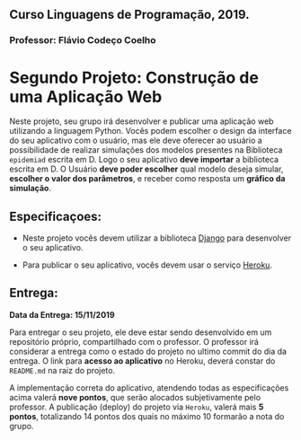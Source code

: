 ## Curso Linguagens de Programação, 2019.
### Professor: Flávio Codeço Coelho
# Segundo Projeto: Construção de uma Aplicação Web

Neste projeto, seu grupo irá desenvolver e publicar uma aplicação web utilizando a linguagem Python. Vocês podem escolher o design da interface do seu aplicativo com o usuário, mas ele deve oferecer ao usuário a possibilidade de realizar simulações dos modelos presentes na Biblioteca `epidemiad` escrita em D. Logo o seu aplicativo **deve importar** a biblioteca escrita em D.
O Usuário **deve poder escolher** qual modelo deseja simular, **escolher o valor dos parâmetros**, e receber como resposta um **gráfico da simulação**.

## Especificaçoes:
- Neste projeto vocês devem utilizar a biblioteca [Django](https://www.djangoproject.com/)  para desenvolver o seu aplicativo. 

- Para publicar o seu aplicativo, vocês devem usar o serviço [Heroku](https://devcenter.heroku.com/articles/getting-started-with-python#set-up).

## Entrega:
**Data da Entrega: 15/11/2019**

Para entregar o seu projeto, ele deve estar sendo desenvolvido em um repositório próprio, compartilhado com o professor. O professor irá considerar a entrega como o estado do projeto no ultimo commit do dia da entrega. O link para **acesso ao aplicativo** no Heroku, deverá constar do `README.md` na raiz do projeto.

A implementação correta do aplicativo, atendendo todas as especificações acima valerá **nove pontos**, que serão alocados subjetivamente pelo professor. A publicação (deploy) do projeto via `Heroku`, valerá mais **5 pontos**, totalizando 14 pontos dos quais no máximo 10 formarão a nota do grupo.
